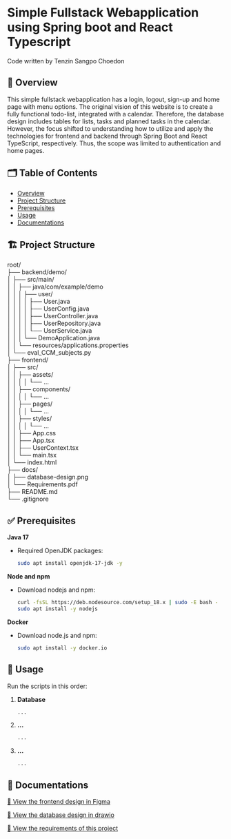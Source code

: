# Simple Fullstack Webapplication using Spring boot and React Typescript
Code written by Tenzin Sangpo Choedon

## 📄 Overview
This simple fullstack webapplication has a login, logout, sign-up and home page with menu options. The original vision of this website is to create a fully functional todo-list, integrated with a calendar. Therefore, the database design includes tables for lists, tasks and planned tasks in the calendar. However, the focus shifted to understanding how to utilize and apply the technologies for frontend and backend through Spring Boot and React TypeScript, respectively. Thus, the scope was limited to authentication and home pages.

## 🗂️ Table of Contents

- [Overview](#-overview)
- [Project Structure](#-project-structure)
- [Prerequisites](#-prerequisites)
- [Usage](#-usage)
- [Documentations](#-documentations)

## 🏗️ Project Structure

root/  
├── backend/demo/  
│   ├── src/main/  
│   │   ├── java/com/example/demo  
│   │   │   ├── user/  
│   │   │   │   ├── User.java  
│   │   │   │   ├── UserConfig.java  
│   │   │   │   ├── UserController.java  
│   │   │   │   ├── UserRepository.java  
│   │   │   │   └── UserService.java  
│   │   │   └── DemoApplication.java  
│   │   └── resources/applications.properties  
│   └── eval_CCM_subjects.py  
├── frontend/  
│   ├── src/  
│   │   ├── assets/  
│   │   │   │   └── ...  
│   │   ├── components/  
│   │   │   │   └── ...  
│   │   ├── pages/  
│   │   │   │   └── ...  
│   │   ├── styles/  
│   │   │   │   └── ...  
│   │   ├── App.css  
│   │   ├── App.tsx  
│   │   ├── UserContext.tsx  
│   │   └── main.tsx  
│   └── index.html  
├── docs/  
│   ├── database-design.png  
│   └── Requirements.pdf  
├── README.md  
└── .gitignore  

## ✅ Prerequisites

**Java 17**  
- Required OpenJDK packages:  
  ```bash
  sudo apt install openjdk-17-jdk -y
  ```
  
**Node and npm**
- Download nodejs and npm:
  ```bash
  curl -fsSL https://deb.nodesource.com/setup_18.x | sudo -E bash -
  sudo apt install -y nodejs
  ```

**Docker**
- Download node.js and npm:
  ```bash
  sudo apt install -y docker.io
  ```

## 🚀 Usage

Run the scripts in this order:

1. **Database**  
   ```bash
   ...
   ```
2. **...**  
   ```bash
   ...
   ```
3. **...**  
   ```bash
   ...
   ```


## 📘 Documentations
[📄 View the frontend design in Figma](https://www.figma.com/design/UNFxV34ATeXhXqA3p3tdEG/Todo-list-webapplication?node-id=1-2&p=f)

[📄 View the database design in drawio]([docs/database-design.png])

[📄 View the requirements of this project]([docs/Requirements.pdf])



